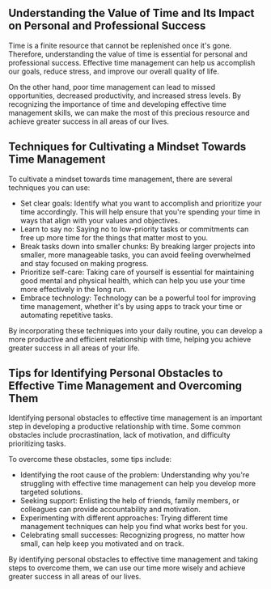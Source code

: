 
Understanding the Value of Time and Its Impact on Personal and Professional Success
-----------------------------------------------------------------------------------

Time is a finite resource that cannot be replenished once it's gone. Therefore, understanding the value of time is essential for personal and professional success. Effective time management can help us accomplish our goals, reduce stress, and improve our overall quality of life.

On the other hand, poor time management can lead to missed opportunities, decreased productivity, and increased stress levels. By recognizing the importance of time and developing effective time management skills, we can make the most of this precious resource and achieve greater success in all areas of our lives.

Techniques for Cultivating a Mindset Towards Time Management
------------------------------------------------------------

To cultivate a mindset towards time management, there are several techniques you can use:

* Set clear goals: Identify what you want to accomplish and prioritize your time accordingly. This will help ensure that you're spending your time in ways that align with your values and objectives.
* Learn to say no: Saying no to low-priority tasks or commitments can free up more time for the things that matter most to you.
* Break tasks down into smaller chunks: By breaking larger projects into smaller, more manageable tasks, you can avoid feeling overwhelmed and stay focused on making progress.
* Prioritize self-care: Taking care of yourself is essential for maintaining good mental and physical health, which can help you use your time more effectively in the long run.
* Embrace technology: Technology can be a powerful tool for improving time management, whether it's by using apps to track your time or automating repetitive tasks.

By incorporating these techniques into your daily routine, you can develop a more productive and efficient relationship with time, helping you achieve greater success in all areas of your life.

Tips for Identifying Personal Obstacles to Effective Time Management and Overcoming Them
----------------------------------------------------------------------------------------

Identifying personal obstacles to effective time management is an important step in developing a productive relationship with time. Some common obstacles include procrastination, lack of motivation, and difficulty prioritizing tasks.

To overcome these obstacles, some tips include:

* Identifying the root cause of the problem: Understanding why you're struggling with effective time management can help you develop more targeted solutions.
* Seeking support: Enlisting the help of friends, family members, or colleagues can provide accountability and motivation.
* Experimenting with different approaches: Trying different time management techniques can help you find what works best for you.
* Celebrating small successes: Recognizing progress, no matter how small, can help keep you motivated and on track.

By identifying personal obstacles to effective time management and taking steps to overcome them, we can use our time more wisely and achieve greater success in all areas of our lives.
